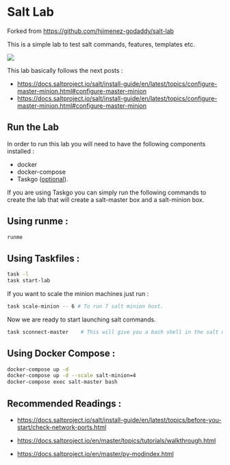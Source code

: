 # Salt Lab

Forked from https://github.com/hjimenez-godaddy/salt-lab

This is a simple lab to test salt commands, features, templates etc. 

![](./arch/arch.excalidraw.png)


This lab basically follows the next posts : 
- https://docs.saltproject.io/salt/install-guide/en/latest/topics/configure-master-minion.html#configure-master-minion
- https://docs.saltproject.io/salt/install-guide/en/latest/topics/configure-master-minion.html#configure-master-minion


## Run the Lab 

In order to run this lab you will need to have the following components installed : 
 * docker
 * docker-compose 
 * Taskgo ([optional](https://taskfile.dev/installation/)). 

If you are using Taskgo you can simply run the following commands to create the lab that will create a salt-master box  and a salt-minion box.

## Using runme : 

```sh
runme
```

## Using Taskfiles : 

```sh {name=start}
task -l 
task start-lab  
```
If you want to scale the minion machines just run : 

```sh {name=scale}
task scale-minion -- 6 # To run 7 salt minion host.
```
Now we are ready to start launching salt commands. 

```sh {name=connect}
task sconnect-master    # This will give you a bash shell in the salt master box
```

## Using Docker Compose : 

```sh
docker-compose up -d 
docker-compose up -d --scale salt-minion=4
docker-compose exec salt-master bash
```

## Recommended Readings : 

- https://docs.saltproject.io/salt/install-guide/en/latest/topics/before-you-start/check-network-ports.html

- https://docs.saltproject.io/en/master/topics/tutorials/walkthrough.html
- https://docs.saltproject.io/en/master/py-modindex.html

